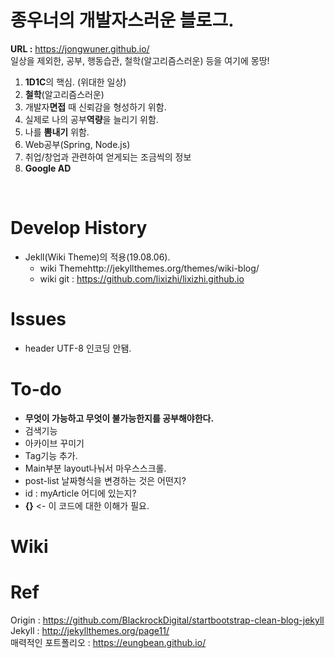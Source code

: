 # 종우너의 개발자스러운 블로그.<br>
**URL :** https://jongwuner.github.io/<br>
 일상을 제외한, 공부, 행동습관, 철학(알고리즘스러운) 등을 여기에 몽땅! 
<br>
1. **1D1C**의 핵심. (위대한 일상)
2. **철학**(알고리즘스러운)
3. 개발자**면접** 때 신뢰감을 형성하기 위함.
4. 실제로 나의 공부**역량**을 늘리기 위함.
5. 나를 **뽐내기** 위함.
6. Web공부(Spring, Node.js)
7. 취업/창업과 관련하여 얻게되는 조금씩의 정보
8. **Google AD**

<br>


# Develop History
- Jekll(Wiki Theme)의 적용(19.08.06).
  - wiki Themehttp://jekyllthemes.org/themes/wiki-blog/
  - wiki git : https://github.com/lixizhi/lixizhi.github.io

# Issues
- header UTF-8 인코딩 안됌.

# To-do
- **무엇이 가능하고 무엇이 불가능한지를 공부해야한다.**
- 검색기능
- 아카이브 꾸미기
- Tag기능 추가.
- Main부분 layout나눠서 마우스스크롤.
- post-list 날짜형식을 변경하는 것은 어떤지?
- id : myArticle 어디에 있는지?
- **{}** <- 이 코드에 대한 이해가 필요.

# Wiki

# Ref
Origin : https://github.com/BlackrockDigital/startbootstrap-clean-blog-jekyll<br>
Jekyll : http://jekyllthemes.org/page11/  
매력적인 포트폴리오 : https://eungbean.github.io/
